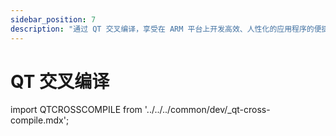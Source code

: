 ```yaml
---
sidebar_position: 7
description: "通过 QT 交叉编译，享受在 ARM 平台上开发高效、人性化的应用程序的便捷与乐趣"
---
```


# QT 交叉编译

import QTCROSSCOMPILE from '../../../common/dev/\_qt-cross-compile.mdx';

<QTCROSSCOMPILE />

